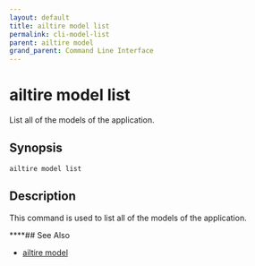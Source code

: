 ```yaml
---
layout: default
title: ailtire model list
permalink: cli-model-list
parent: ailtire model
grand_parent: Command Line Interface
---
```


# ailtire model list

List all of the models of the application.

## Synopsis

```shell
ailtire model list
```

## Description

This command is used to list all of the models of the application.

****## See Also

* [ailtire model](cli-model)
